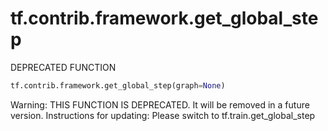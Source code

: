 <div itemscope itemtype="http://developers.google.com/ReferenceObject">
<meta itemprop="name" content="tf.contrib.framework.get_global_step" />
<meta itemprop="path" content="Stable" />
</div>

# tf.contrib.framework.get_global_step

DEPRECATED FUNCTION

``` python
tf.contrib.framework.get_global_step(graph=None)
```

<!-- Placeholder for "Used in" -->

Warning: THIS FUNCTION IS DEPRECATED. It will be removed in a future version.
Instructions for updating:
Please switch to tf.train.get_global_step